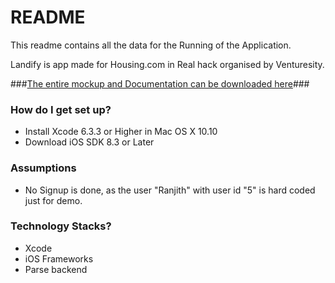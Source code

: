 # README #

This readme contains all the data for the Running of the Application.

Landify is app made for Housing.com in Real hack organised by Venturesity.

###[The entire mockup and Documentation can be downloaded here](https://www.dropbox.com/sh/focymwb66wp17wq/AACDNZa7Hv8tOuN-bTx_2dMda?dl=1)###


### How do I get set up? ###

* Install Xcode 6.3.3 or Higher in Mac OS X 10.10
* Download iOS SDK 8.3 or Later


### Assumptions ###

* No Signup is done, as the user "Ranjith" with user id "5" is hard coded just for demo. 

### Technology Stacks? ###

* Xcode
* iOS Frameworks
* Parse backend